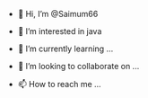 - 👋 Hi, I’m @Saimum66
- 👀 I’m interested in java

- 🌱 I’m currently learning ...
- 💞️ I’m looking to collaborate on ...
- 📫 How to reach me ...

<!---
Saimum66/Saimum66 is a ✨ special ✨ repository because its `README.md` (this file) appears on your GitHub profile.
You can click the Preview link to take a look at your changes.
--->
